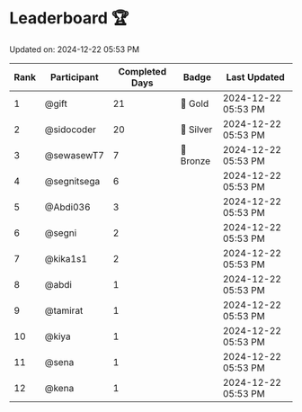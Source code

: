 # Leaderboard 🏆

Updated on: 2024-12-22 05:53 PM

| Rank | Participant       | Completed Days | Badge      | Last Updated         |
|------|-------------------|----------------|------------|----------------------|
| 1    | @gift             | 21             | 🏅 Gold     | 2024-12-22 05:53 PM |
| 2    | @sidocoder        | 20             | 🥈 Silver   | 2024-12-22 05:53 PM |
| 3    | @sewasewT7        | 7              | 🥉 Bronze   | 2024-12-22 05:53 PM |
| 4    | @segnitsega       | 6              |            | 2024-12-22 05:53 PM |
| 5    | @Abdi036          | 3              |            | 2024-12-22 05:53 PM |
| 6    | @segni            | 2              |            | 2024-12-22 05:53 PM |
| 7    | @kika1s1          | 2              |            | 2024-12-22 05:53 PM |
| 8    | @abdi             | 1              |            | 2024-12-22 05:53 PM |
| 9    | @tamirat          | 1              |            | 2024-12-22 05:53 PM |
| 10   | @kiya             | 1              |            | 2024-12-22 05:53 PM |
| 11   | @sena             | 1              |            | 2024-12-22 05:53 PM |
| 12   | @kena             | 1              |            | 2024-12-22 05:53 PM |
